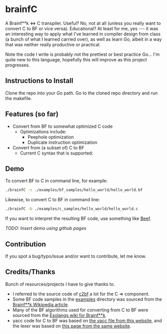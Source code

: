 # brainfC
A Brainf\*\*k &lt;=&gt; C transpiler.  Useful?  No, not at all (unless you really want to convert C to BF or vice versa).  Educational?  At least for me, yes --- it was an interesting way to apply what I've learned in compiler design from class (a bunch of what I learned carried over), as well as learn Go, albeit in a way that was neither really productive or practical.

Note the code I write is probably not the prettiest or best practice Go... I'm quite new to this language, hopefully this will improve as this project progresses.

## Instructions to Install
Clone the repo into your Go path.  Go to the cloned repo directory and run the makefile.

## Features (so far)
* Convert from BF to somewhat optimized C code
	* Optimizations include:
		* Peephole optimization
		* Duplicate instruction optimization
* Convert from (a subset of) C to BF
	* Current C syntax that is supported:

## Demo
To convert BF to C in command line, for example:
```bash
./brainfC -c ./examples/bf_samples/hello_world/hello_world.bf
```

Likewise, to convert C to BF in command line:
```bash
./brainfC -b ./examples/c_samples/hello_world/hello_world.c
```
If you want to interpret the resulting BF code, use something like [Beef](https://kiyuko.org/software/beef).

*TODO: Insert demo using github pages*

## Contribution
If you spot a bug/typo/issue and/or want to contribute, let me know.

## Credits/Thanks
Bunch of resources/projects I have to give thanks to.

* I referred to the source code of [c2bf](https://github.com/arthaud/c2bf) a lot for the C =&gt; component.
* Some BF code samples in the [examples](./examples) directory was sourced from the [Brainf\*\*k Wikipedia article](https://en.wikipedia.org/wiki/Brainfuck).
* Many of the BF algorithms used for converting from C to BF were sourced from the [Esolangs wiki for Brainf\*\*k](https://esolangs.org/wiki/Brainfuck_algorithms).
* yacc code for C to BF was based on [the yacc file from this website](http://www.quut.com/c/ANSI-C-grammar-y.html), and the lexer was based on [this page from the same website](http://www.quut.com/c/ANSI-C-grammar-l-2011.html). 
